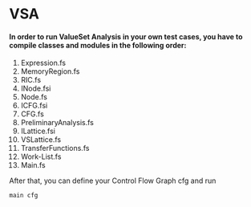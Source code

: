 # VSA

#### In order to run ValueSet Analysis in your own test cases, you have to compile classes and modules in the following order:
1. Expression.fs
2. MemoryRegion.fs
3. RIC.fs
4. INode.fsi
5. Node.fs
6. ICFG.fsi
7. CFG.fs
8. PreliminaryAnalysis.fs
9. ILattice.fsi
10. VSLattice.fs 
11. TransferFunctions.fs
12. Work-List.fs
13. Main.fs

After that, you can define your Control Flow Graph cfg and run

    main cfg
